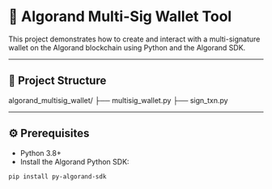 # 🔐 Algorand Multi-Sig Wallet Tool

This project demonstrates how to create and interact with a multi-signature wallet on the Algorand blockchain using Python and the Algorand SDK.

---

## 📁 Project Structure

algorand_multisig_wallet/
├── multisig_wallet.py
├── sign_txn.py 

---

## ⚙️ Prerequisites

- Python 3.8+
- Install the Algorand Python SDK:

```bash
pip install py-algorand-sdk

